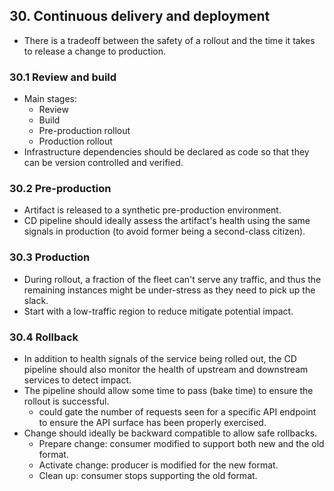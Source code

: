 ## 30. Continuous delivery and deployment
- There is a tradeoff between the safety of a rollout and the time it takes to release a change to production.

### 30.1 Review and build
- Main stages:
  - Review
  - Build
  - Pre-production rollout
  - Production rollout
- Infrastructure dependencies should be declared as code so that they can be version controlled and verified.

### 30.2 Pre-production
- Artifact is released to a synthetic pre-production environment.
- CD pipeline should ideally assess the artifact's health using the same signals in production (to avoid former being a second-class citizen).

### 30.3 Production
- During rollout, a fraction of the fleet can't serve any traffic, and thus the remaining instances might be under-stress as they need to pick up the slack.
- Start with a low-traffic region to reduce mitigate potential impact.

### 30.4 Rollback
- In addition to health signals of the service being rolled out, the CD pipeline should also monitor the health of upstream and downstream services to detect impact.
- The pipeline should allow some time to pass (bake time) to ensure the rollout is successful.
  - could gate the number of requests seen for a specific API endpoint to ensure the API surface has been properly exercised.
- Change should ideally be backward compatible to allow safe rollbacks.
  - Prepare change: consumer modified to support both new and the old format.
  - Activate change: producer is modified for the new format.
  - Clean up: consumer stops supporting the old format.